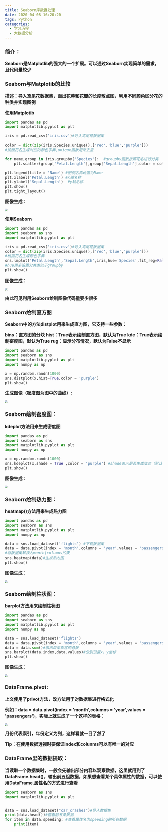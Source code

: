 ```yaml
---
title: Seaborn库数据处理
date: 2020-04-08 16:20:20
tags: Python
categories: 
  - 学习历程
  - 大数据分析
---
```


### 简介：

**Seaborn是Matplotlib的强大的一个扩展。可以通过Seaborn实现简单的需求，且代码量较少**

<!-- more -->

### Seaborn与Matplotib的比较

**描述：导入鸢尾花数据集，画出花萼和花瓣的长度散点图，利用不同颜色区分花的种类并实现图例**

**使用Matplotib**

```python
import pandas as pd
import matplotlib.pyplot as plt

iris = pd.read_csv('iris.csv')#导入鸢尾花数据集

color = dict(zip(iris.Species.unique(),['red','blue','purple']))
#按照花名生成对应的颜色字典,unique函数用来去重

for name,group in iris.groupby('Species'):	#groupby函数按照花名进行分类
    plt.scatter(group['Petal.Length'],group['Sepal.Length'],color = color[name],alpha=0.5,label = name) #x轴花瓣，y轴花萼，图例(label)为花名，透明度(alpha)0.5

plt.legend(title = 'Name') #图例名称设置为Name
plt.xlabel('Petal.Length') #x轴名称
plt.ylabel('Sepal.Length')  #y轴名称
plt.show()
plt.tight_layout()
```

**图像生成：**

<img src="https://personalblog-1301685299.cos.ap-nanjing.myqcloud.com/MyBlog-Images/Python--Seaborn%E5%BA%93/Image_01.PNG" style="zoom:50%;" />

**使用Seaborn**

```python
import pandas as pd
import seaborn as sns
import matplotlib.pyplot as plt

iris = pd.read_csv('iris.csv')#导入鸢尾花数据集
color = dict(zip(iris.Species.unique(),['red','blue','purple']))
#根据花名生成颜色字典
sns.lmplot('Petal.Length','Sepal.Length',iris,hue='Species',fit_reg=False)
#hue用来设置分类类似于groupby
plt.show()
```

**图像生成：**

<img src="https://personalblog-1301685299.cos.ap-nanjing.myqcloud.com/MyBlog-Images/Python--Seaborn%E5%BA%93/Image_02.PNG" style="zoom:50%;" />

**由此可见利用Seaborn绘制图像代码量要少很多**

### Seaborn绘制直方图

**Seaborn中的方法distplot用来生成直方图，它支持一些参数：**

**bins：直方图的分块**
**hist：True表示绘制直方图，默认为True**
**kde：True表示绘制密度图，默认为True**
**rug：显示分布情况，默认为False不显示**

```python
import pandas as pd
import seaborn as sns
import matplotlib.pyplot as plt
import numpy as np

x = np.random.randn(1000)
sns.distplot(x,hist=True,color = 'purple')
plt.show()
```

**生成图像（密度图为图中的曲线）:**

<img src="https://personalblog-1301685299.cos.ap-nanjing.myqcloud.com/MyBlog-Images/Python--Seaborn%E5%BA%93/Image_03.PNG" style="zoom:50%;" />

### Seaborn绘制密度图：

**kdeplot方法用来生成密度图**

```python
import pandas as pd
import seaborn as sns
import matplotlib.pyplot as plt
import numpy as np

x = np.random.randn(1000)
sns.kdeplot(x,shade = True ,color = 'purple') #shade表示是否生成填充（默认为False）
plt.show()
```

**图像生成：**

<img src="https://personalblog-1301685299.cos.ap-nanjing.myqcloud.com/MyBlog-Images/Python--Seaborn%E5%BA%93/Image_04.PNG" style="zoom:50%;" />

### Seaborn绘制热力图：

**heatmap()方法用来生成热力图**

```python
import pandas as pd
import seaborn as sns
import matplotlib.pyplot as plt
import numpy as np

data = sns.load_dataset('flights') #下载数据集
data = data.pivot(index = 'month',columns = 'year',values = 'passengers')
#将数据集转换为month\columns的表
sns.heatmap(data)#生成热力图
plt.show()
```

**图像生成：**

<img src="https://personalblog-1301685299.cos.ap-nanjing.myqcloud.com/MyBlog-Images/Python--Seaborn%E5%BA%93/Image_05.PNG" style="zoom:50%;" />

### Seaborn绘制柱状图：

**barplot方法用来绘制柱状图**

```python
import pandas as pd
import seaborn as sns
import matplotlib.pyplot as plt
import numpy as np

data = sns.load_dataset('flights')
data = data.pivot(index = 'month',columns = 'year',values = 'passengers')
data = data.sum()#求出每年乘客的总数
sns.barplot(data.index,data.values)#分别设置x，y坐标
plt.show()
```

**图像生成：**

<img src="https://personalblog-1301685299.cos.ap-nanjing.myqcloud.com/MyBlog-Images/Python--Seaborn%E5%BA%93/Image_06.PNG" style="zoom:50%;" />

### DataFrame.pivot:

**上文使用了privot方法，改方法用于对数据集进行格式化**

**例如：data = data.pivot(index = 'month',columns = 'year',values = 'passengers')，实际上就生成了一个这样的表格：**

**<img src="https://personalblog-1301685299.cos.ap-nanjing.myqcloud.com/MyBlog-Images/Python--Seaborn%E5%BA%93/Image_07.PNG" style="zoom:50%;" />**

**月份代表索引，年份定义为列，这样看就一目了然了**

**Tip：在使用数据透视时要保证index和colunms可以有唯一的对应**

### DataFrame里的数据提取：

**当读取一个数据集时，一般会先输出部分内容以观察数据，这里就用到了DataFrame.head()，输出前五组数据，如果想查看某个具体属性的数据，可以使用DataFrame.属性名的方式进行查看**

```python
import seaborn as sns
import matplotlib.pyplot as plt


data = sns.load_dataset("car_crashes")#导入数据集
print(data.head())#查看前五条数据
for item in data.speeding: #查看属性名为speeding的所有数据
    print(item)
```

